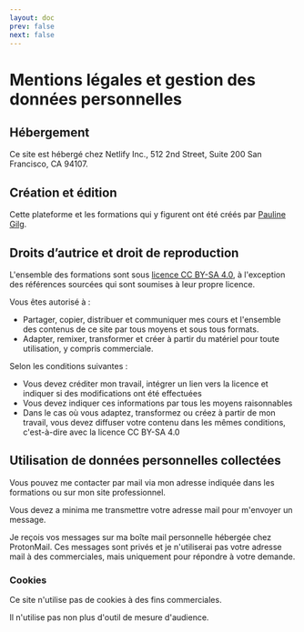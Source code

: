 ```yaml
---
layout: doc
prev: false
next: false
---
```


# Mentions légales et gestion des données personnelles

## Hébergement

Ce site est hébergé chez Netlify Inc., 512 2nd Street, Suite 200 San Francisco, CA 94107.

## Création et édition

Cette plateforme et les formations qui y figurent ont été créés par [Pauline Gilg](https://paulinegilg.fr).

## Droits d’autrice et droit de reproduction

L'ensemble des formations sont sous [licence CC BY-SA 4.0](https://creativecommons.org/licenses/by-sa/4.0/), à l'exception des références sourcées qui sont soumises à leur propre licence.

Vous êtes autorisé à :

- Partager, copier, distribuer et communiquer mes cours et l'ensemble des contenus de ce site par tous moyens et sous tous formats.
- Adapter, remixer, transformer et créer à partir du matériel pour toute utilisation, y compris commerciale.

Selon les conditions suivantes :

- Vous devez créditer mon travail, intégrer un lien vers la licence et indiquer si des modifications ont été effectuées
- Vous devez indiquer ces informations par tous les moyens raisonnables
- Dans le cas où vous adaptez, transformez ou créez à partir de mon travail,
  vous devez diffuser votre contenu dans les mêmes conditions, c'est-à-dire avec la licence CC BY-SA 4.0

## Utilisation de données personnelles collectées

Vous pouvez me contacter par mail via mon adresse indiquée dans les formations ou sur mon site professionnel.

Vous devez a minima me transmettre votre adresse mail pour m'envoyer un message.

Je reçois vos messages sur ma boîte mail personnelle hébergée chez ProtonMail.
Ces messages sont privés et je n'utiliserai pas votre adresse mail à des commerciales, mais uniquement pour répondre à votre demande.

### Cookies

Ce site n'utilise pas de cookies à des fins commerciales.

Il n'utilise pas non plus d'outil de mesure d'audience.